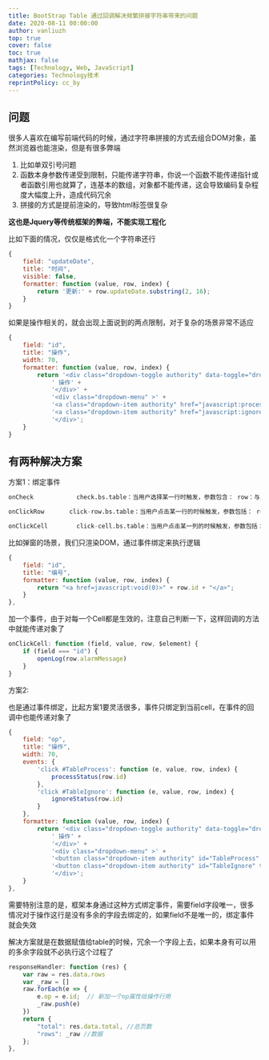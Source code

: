 ```yaml
---
title: BootStrap Table 通过回调解决频繁拼接字符串带来的问题
date: 2020-08-11 00:00:00
author: vanliuzh
top: true
cover: false
toc: true
mathjax: false
tags: [Technology, Web, JavaScript]
categories: Technology技术
reprintPolicy: cc_by
---
```


## 问题

很多人喜欢在编写前端代码的时候，通过字符串拼接的方式去组合DOM对象，虽然浏览器也能渲染，但是有很多弊端

1. 比如单双引号问题
2. 函数本身参数传递受到限制，只能传递字符串，你说一个函数不能传递指针或者函数引用也就算了，连基本的数组，对象都不能传递，这会导致编码复杂程度大幅度上升，造成代码冗余
3. 拼接的方式是提前渲染的，导致html标签很复杂

**这也是Jquery等传统框架的弊端，不能实现工程化**


比如下面的情况，仅仅是格式化一个字符串还行

```js
{
    field: "updateDate",
    title: "时间",
    visible: false,
    formatter: function (value, row, index) {
        return '更新:' + row.updateDate.substring(2, 16);
    }
}
```

如果是操作相关的，就会出现上面说到的两点限制，对于复杂的场景非常不适应

```js
{
    field: "id",
    title: "操作",
    width: 70,
    formatter: function (value, row, index) {
        return '<div class="dropdown-toggle authority" data-toggle="dropdown" aria-haspopup="true" aria-expanded="false">' +
            ' 操作' +
            '</div>' +
            '<div class="dropdown-menu" >' +
            '<a class="dropdown-item authority" href="javascript:processStatus(\'' + row.id + '\')">已处理</a>' +
            '<a class="dropdown-item authority" href="javascript:ignoreStatus(\'' + row.id + '\')">忽略</a>' +
            '</div>';
    }
}
```

## 有两种解决方案

方案1：绑定事件

```s
onCheck            check.bs.table：当用户选择某一行时触发，参数包含： row：与点击行对应的记录， $element：选择的DOM元素。

onClickRow       click-row.bs.table：当用户点击某一行的时候触发，参数包括： row：点击行的数据， $element：tr 元素， field：点击列的 field 名称。

onClickCell        click-cell.bs.table：当用户点击某一列的时候触发，参数包括： field：点击列的 field 名称， value：点击列的 value 值， row：点击列的整行数据， $element：td 元素。
```

比如弹窗的场景，我们只渲染DOM，通过事件绑定来执行逻辑

```js
{
    field: "id",
    title: "编号",
    formatter: function (value, row, index) {
        return "<a href=javascript:void(0)>" + row.id + "</a>";
    }
},
```

加一个事件，由于对每一个Cell都是生效的，注意自己判断一下，这样回调的方法中就能传递对象了

```js
onClickCell: function (field, value, row, $element) {
    if (field === "id") {
        openLog(row.alarmMessage)
    }
}
```

方案2:

也是通过事件绑定，比起方案1要灵活很多，事件只绑定到当前cell，在事件的回调中也能传递对象了

```js
{
    field: "op",
    title: "操作",
    width: 70,
    events: {
        'click #TableProcess': function (e, value, row, index) {
            processStatus(row.id)
        },
        'click #TableIgnore': function (e, value, row, index) {
            ignoreStatus(row.id)
        }
    },
    formatter: function (value, row, index) {
        return '<div class="dropdown-toggle authority" data-toggle="dropdown" aria-haspopup="true" aria-expanded="false">' +
            ' 操作' +
            '</div>' +
            '<div class="dropdown-menu" >' +
            '<button class="dropdown-item authority" id="TableProcess" type="button">已处理</button>' +
            '<button class="dropdown-item authority" id="TableIgnore" type="button">忽略</button>' +
            '</div>';
    }
},
```

需要特别注意的是，框架本身通过这种方式绑定事件，需要field字段唯一，很多情况对于操作这行是没有多余的字段去绑定的，如果field不是唯一的，绑定事件就会失效

解决方案就是在数据赋值给table的时候，冗余一个字段上去，如果本身有可以用的多余字段就不必执行这个过程了

```js
responseHandler: function (res) {
    var raw = res.data.rows
    var _raw = []
    raw.forEach(e => {
        e.op = e.id;  // 新加一个op属性给操作行用
        _raw.push(e)
    })
    return {
        "total": res.data.total, //总页数
        "rows": _raw //数据
    };
},
```